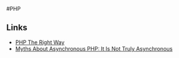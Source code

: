 #PHP

## Links

* [PHP The Right Way](https://phptherightway.com/)
* [Myths About Asynchronous PHP: It Is Not Truly Asynchronous](https://sergeyzhuk.me/2021/03/03/myths-about-asynchronous-php/)

